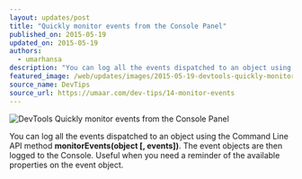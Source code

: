 ```yaml
---
layout: updates/post
title: "Quickly monitor events from the Console Panel"
published_on: 2015-05-19
updated_on: 2015-05-19
authors:
  - umarhansa
description: "You can log all the events dispatched to an object using the Command Line API method <strong>monitorEvents(object [, events])</strong>."
featured_image: /web/updates/images/2015-05-19-devtools-quickly-monitor-events-from-the-console-panel/monitor-events.gif
source_name: DevTips
source_url: https://umaar.com/dev-tips/14-monitor-events
---
```

<img src="/web/updates/images/2015-05-19-devtools-quickly-monitor-events-from-the-console-panel/monitor-events.gif" alt="DevTools Quickly monitor events from the Console Panel">

You can log all the events dispatched to an object using the Command Line API method <strong>monitorEvents(object [, events])</strong>. The event objects are then logged to the Console. Useful when you need a reminder of the available properties on the event object.﻿

